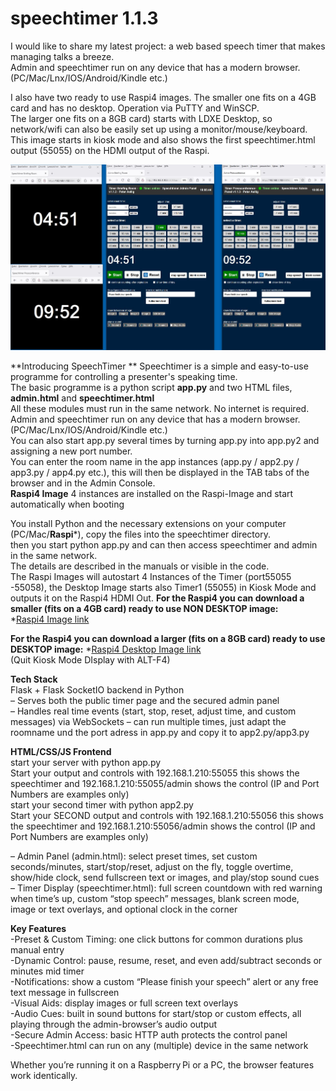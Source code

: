 # speechtimer  1.1.3
I would like to share my latest project: a web based speech timer that makes managing talks a breeze.  
Admin and speechtimer run on any device that has a modern browser. (PC/Mac/Lnx/IOS/Android/Kindle etc.)  

I also have two ready to use Raspi4 images. The smaller one fits on a 4GB card and has no desktop. Operation via PuTTY and WinSCP.  
The larger one fits on a 8GB card) starts with LDXE Desktop, so network/wifi can also be easily set up using a monitor/mouse/keyboard.  
This image starts in kiosk mode and also shows the first speechtimer.html output (55055) on the HDMI output of the Raspi.  

![Alt-Text](speechtimer1.JPG)

**Introducing SpeechTimer **
Speechtimer is a simple and easy-to-use programme for controlling a presenter's speaking time.  
The basic programme is a python script **app.py** and two HTML files, **admin.html** and **speechtimer.html**  
All these modules must run in the same network. No internet is required.  
Admin and speechtimer run on any device that has a modern browser. (PC/Mac/Lnx/IOS/Android/Kindle etc.)  
You can also start app.py several times by turning app.py into app.py2 and assigning a new port number.  
You can enter the room name in the app instances (app.py / app2.py / app3.py / app4.py etc.), this will then be displayed in the TAB tabs of the browser and in the Admin Console.  
**Raspi4 Image** 4 instances are installed on the Raspi-Image and start automatically when booting  

You install Python and the necessary extensions on your computer (PC/Mac/**Raspi***), copy the files into the speechtimer directory.   
then you start python app.py and can then access speechtimer and admin in the same network.  
The details are described in the manuals or visible in the code.  
The Raspi Images will autostart 4 Instances of the Timer (port55055 -55058), the Desktop Image starts also Timer1 (55055) in Kiosk Mode and outputs it on the Raspi4 HDMI Out. 
**For the Raspi4 you can download a smaller (fits on a 4GB card) ready to use NON DESKTOP image:**  
*[Raspi4 Image link](https://drive.google.com/drive/folders/1aS9zuvYhaSjZAqpjX2A-KHDxk3yzTw-w?usp=sharing)  

**For the Raspi4 you can download a larger (fits on a 8GB card) ready to use DESKTOP image:**
*[Raspi4 Desktop Image link](https://drive.google.com/drive/folders/1aS9zuvYhaSjZAqpjX2A-KHDxk3yzTw-w?usp=sharing)  
(Quit Kiosk Mode DIsplay with ALT-F4)  

**Tech Stack**  
Flask + Flask SocketIO backend in Python  
– Serves both the public timer page and the secured admin panel  
– Handles real time events (start, stop, reset, adjust time, and custom messages) via WebSockets 
– can run multiple times, just adapt the roomname und the port adress in app.py and copy it to app2.py/app3.py

**HTML/CSS/JS Frontend**  
start your server with python app.py  
Start your output and controls with 192.168.1.210:55055 this shows the speechtimer and 192.168.1.210:55055/admin shows the control (IP and Port Numbers are examples only)  
start your second timer with python app2.py  
Start your SECOND output and controls with 192.168.1.210:55056 this shows the speechtimer and 192.168.1.210:55056/admin shows the control (IP and Port Numbers are examples only)  

– Admin Panel (admin.html): select preset times, set custom seconds/minutes, start/stop/reset, adjust on the fly, toggle overtime, show/hide clock, send fullscreen text or images, and play/stop sound cues
– Timer Display (speechtimer.html): full screen countdown with red warning when time’s up, custom “stop speech” messages, blank screen mode, image or text overlays, and optional clock in the corner  

**Key Features**  
-Preset & Custom Timing: one click buttons for common durations plus manual entry  
-Dynamic Control: pause, resume, reset, and even add/subtract seconds or minutes mid timer  
-Notifications: show a custom “Please finish your speech” alert or any free text message in fullscreen  
-Visual Aids: display images or full screen text overlays  
-Audio Cues: built in sound buttons for start/stop or custom effects, all playing through the admin-browser’s audio output  
-Secure Admin Access: basic HTTP auth protects the control panel  
-Speechtimer.html  can run on any (multiple) device in the same network  

Whether you’re running it on a Raspberry Pi or a PC, the browser features work identically.

